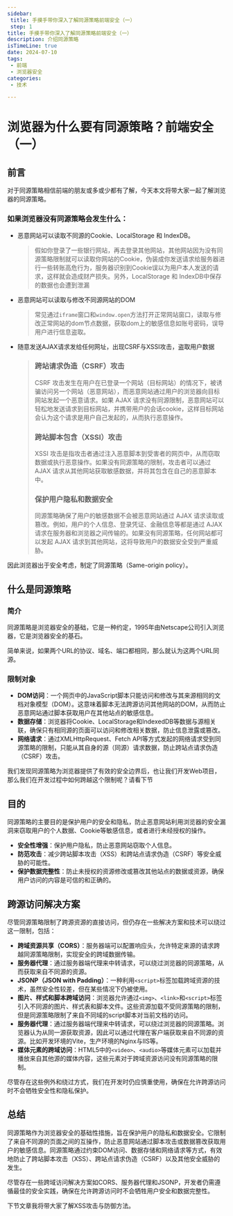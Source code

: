 ```yaml
---
sidebar:
 title: 手摸手带你深入了解同源策略前端安全（一）
 step: 1
title: 手摸手带你深入了解同源策略前端安全（一）
description: 介绍同源策略
isTimeLine: true
date: 2024-07-10
tags:
 - 前端
 - 浏览器安全
categories:
 - 技术

---
```


# 浏览器为什么要有同源策略？前端安全（一）

## 前言

对于同源策略相信前端的朋友或多或少都有了解，今天本文将带大家一起了解浏览器的同源策略。

### 如果浏览器没有同源策略会发生什么：

* 恶意网站可以读取不同源的Cookie、LocalStorage 和 IndexDB。

  > 假如你登录了一些银行网站，再去登录其他网站，其他网站因为没有同源策略限制就可以读取你网站的Cookie，伪装成你发送请求给服务器进行一些转账高危行为，服务器识别到Cookie误以为用户本人发送的请求，这样就会造成财产损失。另外，LocalStorage 和 IndexDB中保存的数据也会遭到泄漏

* 恶意网站可以读取与修改不同源网站的DOM

  > 常见通过`iframe`窗口和`window.open`方法打开正常网站窗口，读取与修改正常网站的dom节点数据，获取dom上的敏感信息如账号密码，误导用户进行信息盗取。

* 随意发送AJAX请求发给任何网址，出现CSRF与XSSI攻击，盗取用户数据

  > ### 跨站请求伪造（CSRF）攻击
  >
  > CSRF 攻击发生在用户在已登录一个网站（目标网站）的情况下，被诱骗访问另一个网站（恶意网站），而恶意网站通过用户的浏览器向目标网站发起一个恶意请求。如果 AJAX 请求没有同源限制，恶意网站可以轻松地发送请求到目标网站，并携带用户的会话cookie，这样目标网站会认为这个请求是用户自己发起的，从而执行恶意操作。
  >
  > ### 跨站脚本包含（XSSI）攻击
  >
  > XSSI 攻击是指攻击者通过注入恶意脚本到受害者的网页中，从而窃取数据或执行恶意操作。如果没有同源策略的限制，攻击者可以通过 AJAX 请求从其他网站获取敏感数据，并将其包含在自己的恶意脚本中。
  >
  > ### 保护用户隐私和数据安全
  >
  > 同源策略确保了用户的敏感数据不会被恶意网站通过 AJAX 请求读取或篡改。例如，用户的个人信息、登录凭证、金融信息等都是通过 AJAX 请求在服务器和浏览器之间传输的。如果没有同源策略，任何网站都可以发起 AJAX 请求到其他网站，这将导致用户的数据安全受到严重威胁。

因此浏览器出于安全考虑，制定了同源策略（Same-origin policy）。

## 什么是同源策略

### 简介

同源策略是浏览器安全的基础，它是一种约定，1995年由Netscape公司引入浏览器，它是浏览器安全的基石。

简单来说，如果两个URL的协议、域名、端口都相同，那么就认为这两个URL同源。

### 限制对象

* **DOM访问**：一个网页中的JavaScript脚本只能访问和修改与其来源相同的文档对象模型（DOM）。这意味着脚本无法跨源访问其他网站的DOM，从而防止恶意网站通过脚本获取用户在其他站点的敏感信息。
* **数据存储**：浏览器将Cookie、LocalStorage和IndexedDB等数据与源相关联，确保只有相同源的页面可以访问和修改相关数据，防止信息泄露或篡改。
* **网络请求**：通过XMLHttpRequest、Fetch API等方式发起的网络请求受到同源策略的限制，只能从其自身的源（同源）请求数据，防止跨站点请求伪造（CSRF）攻击。

我们发现同源策略为浏览器提供了有效的安全边界后，也让我们开发Web项目，那么我们在开发过程中如何跨越这个限制呢？请看下节

## 目的

同源策略的主要目的是保护用户的安全和隐私，防止恶意网站利用浏览器的安全漏洞来窃取用户的个人数据、Cookie等敏感信息，或者进行未经授权的操作。

* **安全性增强**：保护用户隐私，防止恶意网站窃取个人信息。
* **防范攻击**：减少跨站脚本攻击（XSS）和跨站点请求伪造（CSRF）等安全威胁的可能性。
* **保护数据完整性**：防止未授权的资源修改或篡改其他站点的数据或资源，确保用户访问的内容是可信的和正确的。

## 跨源访问解决方案

尽管同源策略限制了跨源资源的直接访问，但仍存在一些解决方案和技术可以绕过这一限制，包括：

- **跨域资源共享（CORS）**：服务器端可以配置响应头，允许特定来源的请求跨越同源策略限制，实现安全的跨域数据传输。
- **服务器代理**：通过服务器端代理来中转请求，可以绕过浏览器的同源策略，从而获取来自不同源的资源。
- **JSONP（JSON with Padding）**：一种利用`<script>`标签加载跨域资源的技术，虽然安全性较差，但在某些情况下仍被使用。
- **图片、样式和脚本跨域访问**：浏览器允许通过`<img>`、`<link>`和`<script>`标签引入不同源的图片、样式表和脚本文件。这些资源加载不受同源策略的限制，但是同源策略限制了来自不同域的script脚本对当前文档的访问。
- **服务器代理**：通过服务器端代理来中转请求，可以绕过浏览器的同源策略。浏览器认为从同一源获取资源，因此可以通过代理在客户端获取来自不同源的资源。比如开发环境的Vite，生产环境的Nginx与IIS等。
- **媒体元素的跨域访问**：HTML5中的`<video>`、`<audio>`等媒体元素可以加载并播放来自其他源的媒体内容，这些元素对于跨域资源访问没有同源策略的限制。

尽管存在这些例外和绕过方式，我们在开发时仍应慎重使用，确保在允许跨源访问时不会牺牲安全性和隐私保护。



## 总结

同源策略作为浏览器安全的基础性措施，旨在保护用户的隐私和数据安全。它限制了来自不同源的页面之间的互操作，防止恶意网站通过脚本攻击或数据篡改获取用户的敏感信息。同源策略通过约束DOM访问、数据存储和网络请求等方式，有效地防止了跨站脚本攻击（XSS）、跨站点请求伪造（CSRF）以及其他安全威胁的发生。

尽管存在一些跨域访问解决方案如CORS、服务器代理和JSONP，开发者仍需遵循最佳的安全实践，确保在允许跨源访问时不会牺牲用户安全和数据完整性。

下节文章我将带大家了解XSS攻击与防御方法。

